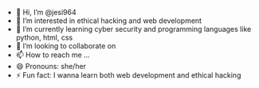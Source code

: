 - 👋 Hi, I’m @jesi964
- 👀 I’m interested in ethical hacking and web development
- 🌱 I’m currently learning cyber security and programming languages like python, html, css
- 💞️ I’m looking to collaborate on 
- 📫 How to reach me ...
- 😄 Pronouns: she/her
- ⚡ Fun fact: I wanna learn both web development and ethical hacking

<!---
jesi964/jesi964 is a ✨ special ✨ repository because its `README.md` (this file) appears on your GitHub profile.
You can click the Preview link to take a look at your changes.
--->
